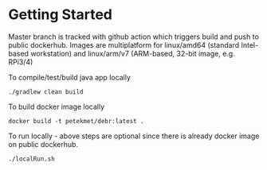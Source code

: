# Getting Started

Master branch is tracked with github action which triggers build and push to public dockerhub. Images are multiplatform for linux/amd64 (standard Intel-based workstation) and linux/arm/v7 (ARM-based, 32-bit image, e.g. RPi3/4)

To compile/test/build java app locally
~~~
./gradlew clean build
~~~

To build docker image locally
~~~
docker build -t petekmet/debr:latest .
~~~

To run locally - above steps are optional since there is already docker image on public dockerhub.
~~~
./localRun.sh
~~~